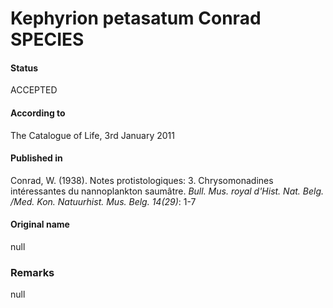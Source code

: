 Kephyrion petasatum Conrad SPECIES
=======

#### Status
ACCEPTED

#### According to
The Catalogue of Life, 3rd January 2011

#### Published in
Conrad, W. (1938). Notes protistologiques: 3. Chrysomonadines intéressantes du nannoplankton saumâtre. <i>Bull. Mus. royal d'Hist. Nat. Belg. /Med. Kon. Natuurhist. Mus. Belg. 14(29)</i>: 1-7

#### Original name
null

### Remarks
null